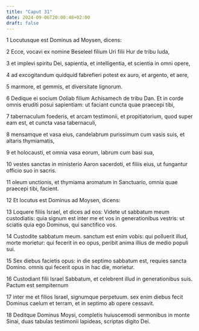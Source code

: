 ```yaml
---
title: "Caput 31"
date: 2024-09-06T20:00:48+02:00
draft: false
---
```



1 Locutusque est Dominus ad Moysen, dicens:

2 Ecce, vocavi ex nomine Beseleel filium Uri filii Hur de tribu Iuda,

3 et implevi spiritu Dei, sapientia, et intelligentia, et scientia in omni opere,

4 ad excogitandum quidquid fabrefieri potest ex auro, et argento, et aere,

5 marmore, et gemmis, et diversitate lignorum.

6 Dedique ei socium Ooliab filium Achisamech de tribu Dan. Et in corde omnis eruditi posui sapientiam: ut faciant cuncta quae praecepi tibi,

7 tabernaculum foederis, et arcam testimonii, et propitiatorium, quod super eam est, et cuncta vasa tabernaculi,

8 mensamque et vasa eius, candelabrum purissimum cum vasis suis, et altaris thymiamatis,

9 et holocausti, et omnia vasa eorum, labrum cum basi sua,

10 vestes sanctas in ministerio Aaron sacerdoti, et filiis eius, ut fungantur officio suo in sacris.

11 oleum unctionis, et thymiama aromatum in Sanctuario, omnia quae praecepi tibi, facient.

12 Et locutus est Dominus ad Moysen, dicens:

13 Loquere filiis Israel, et dices ad eos: Videte ut sabbatum meum custodiatis: quia signum est inter me et vos in generationibus vestris: ut sciatis quia ego Dominus, qui sanctifico vos.

14 Custodite sabbatum meum. sanctum est enim vobis: qui polluerit illud, morte morietur: qui fecerit in eo opus, peribit anima illius de medio populi sui.

15 Sex diebus facietis opus: in die septimo sabbatum est, requies sancta Domino. omnis qui fecerit opus in hac die, morietur.

16 Custodiant filii Israel Sabbatum, et celebrent illud in generationibus suis. Pactum est sempiternum

17 inter me et filios Israel, signumque perpetuum. sex enim diebus fecit Dominus caelum et terram, et in septimo ab opere cessavit.

18 Deditque Dominus Moysi, completis huiuscemodi sermonibus in monte Sinai, duas tabulas testimonii lapideas, scriptas digito Dei.

